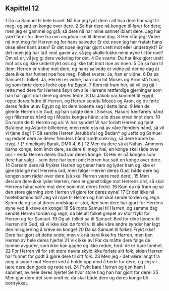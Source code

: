 ## Kapittel 12

1 Da sa Samuel til hele Israel: Nå har jeg lydt dere i alt hva dere har sagt til meg, og satt en konge over dere.
2 Sa har dere nå kongen til fører for dere; men jeg er gammel og grå, så dere nå har mine sønner iblant dere. Jeg har vært fører for dere fra min ungdom like til denne dag.
3 Her står jeg! Vidne nå mot meg for Herren og for hans salvede: Er det noen jeg har fratatt hans okse eller hans asen? Er det noen jeg har gjort urett mot eller undertrykt? Er det noen jeg har tatt imot gaver av, så jeg skulle lukke mine øyne til for noe? Om så er, vil jeg gi dere vederlag for det.
4 De svarte: Du har ikke gjort urett mot oss og ikke undertrykt oss og ikke tatt imot noe av noen.
5 Da sa han til dem: Herren er vidne mot dere, og hans salvede er vidne på denne dag at dere ikke har funnet noe hos meg. Folket svarte: Ja, han er vidne.
6 Da sa Samuel til folket: Ja, Herren er vidne, han som lot Moses og Aron stå fram, og som førte deres fedre opp fra Egypt.
7 Kom nå fram her, så vil jeg gå i rette med dere for Herrens åsyn om alle Herrens rettferdige gjerninger som han har gjort mot dere og deres fedre.
8 Da Jakob var kommet til Egypt, ropte deres fedre til Herren, og Herren sendte Moses og Aron, og de førte deres fedre ut av Egypt og lot dem bosette seg i dette land.
9 Men de glemte Herren sin Gud, og han solgte dem i Siseras, Hasors hærførers hånd og i filistrenes hånd og i Moabs konges hånd; alle disse stred imot dem.
10 Da ropte de til Herren og sa: Vi har syndet! Vi har forlatt Herren og tjent Ba'alene og Astarte-billedene; men redd oss nå av våre fienders hånd, så vil vi tjene deg!
11 Så sendte Herren Jerubba'al og Bedan* og Jefta og Samuel og reddet dere av deres fienders hånd rundt omkring, så dere kunne bo trygt. / {* rimeligvis Barak, DMR 4, 6.}
12 Men da dere så at Nahas, Ammons barns konge, kom imot dere, sa dere til meg: Nei, en konge skal råde over oss - enda Herren deres Gud var deres konge.
13 Her er nå kongen som dere har valgt - som dere har bedt om; Herren har satt en konge over dere.
14 Dersom dere nå frykter Herren og tjener ham og lyder ham og ikke er gjenstridige mot Herrens ord, men følger Herren deres Gud, både dere og kongen som råder over dere [så skal Herren være med dere].
15 Men dersom dere ikke lyder Herren, men er gjenstridige mot Herrens ord, så skal Herrens hånd være mot dere som mot deres fedre.
16 Kom da nå fram og se den store gjerning som Herren vil gjøre for deres øyne!
17 Er det ikke nå hvetehøstens tid? Jeg vil rope til Herren og han skal sende torden og regn. Kjenn da og se at deres ondskap er stor, den som dere har gjort for Herrens øyne ved å kreve en konge!
18 Så ropte Samuel til Herren, og samme dag sendte Herren torden og regn; da ble alt folket grepet av stor frykt for Herren og for Samuel.
19 Og alt folket sa til Samuel: Bed for dine tjenere til Herren din Gud, så vi ikke skal dø fordi vi til alle våre andre synder har lagt den misgjerning å kreve en konge!
20 Da sa Samuel til folket: Frykt ikke! Dere har gjort alt dette onde; men vik nå bare ikke fra Herren, men tjen Herren av hele deres hjerte!
21 Vik ikke av! For da måtte dere følge de tomme avguder, som ikke kan gagne og ikke redde, fordi de er bare tomhet.
22 For Herren vil for sitt store navns skyld ikke forlate sitt folk, siden Herren har funnet for godt å gjøre dere til sitt folk.
23 Men jeg - det være langt fra meg å synde mot Herren ved å holde opp med å bede for dere; og jeg vil lære dere den gode og rette vei.
24 Frykt bare Herren og tjen ham i sannhet, av hele deres hjerte! Se hvor store ting han har gjort for dere!
25 Men gjør dere det som ondt er, da skal både dere og deres konge bli bortrykket.
